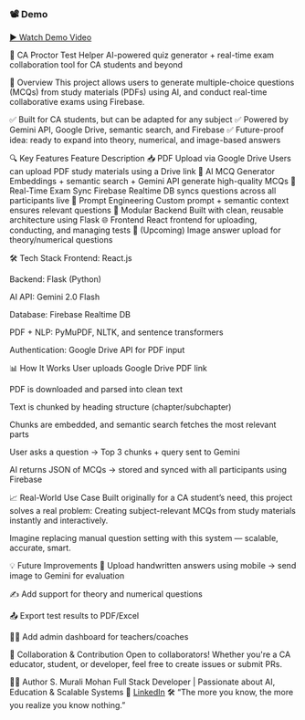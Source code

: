 ### 📽 Demo

[▶️ Watch Demo Video]([https://your-video-link.com](https://youtu.be/Ww6a--2WNco))

📘 CA Proctor Test Helper
AI-powered quiz generator + real-time exam collaboration tool for CA students and beyond

🚀 Overview
This project allows users to generate multiple-choice questions (MCQs) from study materials (PDFs) using AI, and conduct real-time collaborative exams using Firebase.

✅ Built for CA students, but can be adapted for any subject
✅ Powered by Gemini API, Google Drive, semantic search, and Firebase
✅ Future-proof idea: ready to expand into theory, numerical, and image-based answers

🔍 Key Features
Feature	Description
📥 PDF Upload via Google Drive	Users can upload PDF study materials using a Drive link
🧠 AI MCQ Generator	Embeddings + semantic search + Gemini API generate high-quality MCQs
🔄 Real-Time Exam Sync	Firebase Realtime DB syncs questions across all participants live
🔐 Prompt Engineering	Custom prompt + semantic context ensures relevant questions
🧪 Modular Backend	Built with clean, reusable architecture using Flask
🌐 Frontend	React frontend for uploading, conducting, and managing tests
📸 (Upcoming) Image answer upload for theory/numerical questions	

🛠 Tech Stack
Frontend: React.js

Backend: Flask (Python)

AI API: Gemini 2.0 Flash

Database: Firebase Realtime DB

PDF + NLP: PyMuPDF, NLTK, and sentence transformers

Authentication: Google Drive API for PDF input

📊 How It Works
User uploads Google Drive PDF link

PDF is downloaded and parsed into clean text

Text is chunked by heading structure (chapter/subchapter)

Chunks are embedded, and semantic search fetches the most relevant parts

User asks a question → Top 3 chunks + query sent to Gemini

AI returns JSON of MCQs → stored and synced with all participants using Firebase

📈 Real-World Use Case
Built originally for a CA student’s need, this project solves a real problem:
Creating subject-relevant MCQs from study materials instantly and interactively.

Imagine replacing manual question setting with this system — scalable, accurate, smart.

💡 Future Improvements
📸 Upload handwritten answers using mobile → send image to Gemini for evaluation

✍️ Add support for theory and numerical questions

📤 Export test results to PDF/Excel

👩‍🏫 Add admin dashboard for teachers/coaches

🤝 Collaboration & Contribution
Open to collaborators! Whether you're a CA educator, student, or developer, feel free to create issues or submit PRs.

👨‍💻 Author
S. Murali Mohan
Full Stack Developer | Passionate about AI, Education & Scalable Systems
🔗 [LinkedIn](https://www.linkedin.com/in/murali-mohan-662245259/)
🛠️ “The more you know, the more you realize you know nothing.”
